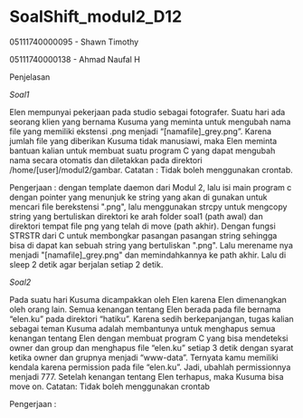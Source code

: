 # SoalShift_modul2_D12

05111740000095 - Shawn Timothy

05111740000138 - Ahmad Naufal H

Penjelasan


*Soal1*


Elen mempunyai pekerjaan pada studio sebagai fotografer. Suatu hari ada seorang klien yang bernama Kusuma yang meminta untuk mengubah nama file yang memiliki ekstensi .png menjadi “[namafile]_grey.png”. Karena jumlah file yang diberikan Kusuma tidak manusiawi, maka Elen meminta bantuan kalian untuk membuat suatu program C yang dapat mengubah nama secara otomatis dan diletakkan pada direktori /home/[user]/modul2/gambar.
Catatan : Tidak boleh menggunakan crontab.

Pengerjaan : dengan template daemon dari Modul 2, lalu isi main program c dengan pointer yang menunjuk ke string yang akan di gunakan untuk mencari file berekstensi ".png", lalu menggunakan strcpy untuk mengcopy string yang bertuliskan direktori ke arah folder soal1 (path awal) dan direktori tempat file png yang telah di move (path akhir). Dengan fungsi STRSTR dari C untuk membongkar pasangan pasangan string sehingga bisa di dapat kan sebuah string yang bertuliskan ".png". Lalu merename nya menjadi "[namafile]_grey.png" dan memindahkannya ke path akhir. Lalu di sleep 2 detik agar berjalan setiap 2 detik.



*Soal2*


Pada suatu hari Kusuma dicampakkan oleh Elen karena Elen dimenangkan oleh orang lain. Semua kenangan tentang Elen berada pada file bernama “elen.ku” pada direktori “hatiku”. Karena sedih berkepanjangan, tugas kalian sebagai teman Kusuma adalah membantunya untuk menghapus semua kenangan tentang Elen dengan membuat program C yang bisa mendeteksi owner dan group dan menghapus file “elen.ku” setiap 3 detik dengan syarat ketika owner dan grupnya menjadi “www-data”. Ternyata kamu memiliki kendala karena permission pada file “elen.ku”. Jadi, ubahlah permissionnya menjadi 777. Setelah kenangan tentang Elen terhapus, maka Kusuma bisa move on.
Catatan: Tidak boleh menggunakan crontab

Pengerjaan : 
